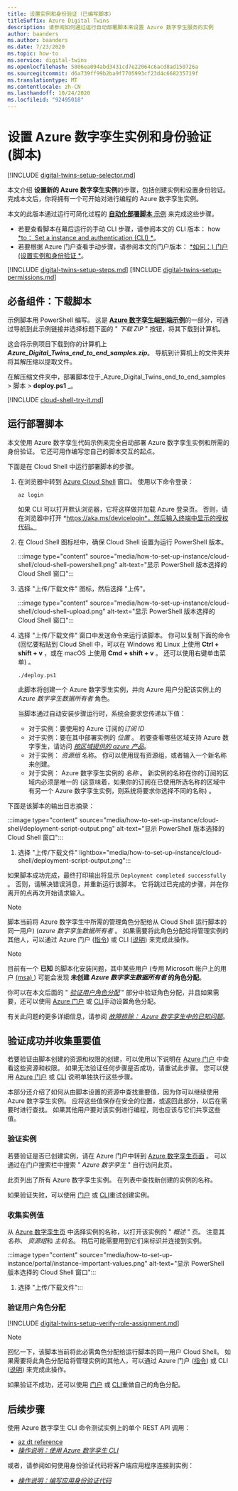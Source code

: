 ```yaml
---
title: 设置实例和身份验证（已编写脚本）
titleSuffix: Azure Digital Twins
description: 请参阅如何通过运行自动部署脚本来设置 Azure 数字孪生服务的实例
author: baanders
ms.author: baanders
ms.date: 7/23/2020
ms.topic: how-to
ms.service: digital-twins
ms.openlocfilehash: 5806ea094abd3431cd7e22064c6acd8ad150726a
ms.sourcegitcommit: d6a739ff99b2ba9f7705993cf23d4c668235719f
ms.translationtype: MT
ms.contentlocale: zh-CN
ms.lasthandoff: 10/24/2020
ms.locfileid: "92495018"
---
```

# <a name="set-up-an-azure-digital-twins-instance-and-authentication-scripted"></a>设置 Azure 数字孪生实例和身份验证 (脚本) 

[!INCLUDE [digital-twins-setup-selector.md](../../includes/digital-twins-setup-selector.md)]

本文介绍 **设置新的 Azure 数字孪生实例**的步骤，包括创建实例和设置身份验证。 完成本文后，你将拥有一个可开始对进行编程的 Azure 数字孪生实例。

本文的此版本通过运行可简化过程的 [**自动化部署脚本** 示例](/samples/azure-samples/digital-twins-samples/digital-twins-samples/) 来完成这些步骤。 
* 若要查看脚本在幕后运行的手动 CLI 步骤，请参阅本文的 CLI 版本： how [*to： Set a instance and authentication (CLI) *](how-to-set-up-instance-cli.md)。
* 若要根据 Azure 门户查看手动步骤，请参阅本文的门户版本： [*如何：) 门户 (设置实例和身份验证 *](how-to-set-up-instance-portal.md)。

[!INCLUDE [digital-twins-setup-steps.md](../../includes/digital-twins-setup-steps.md)]
[!INCLUDE [digital-twins-setup-permissions.md](../../includes/digital-twins-setup-permissions.md)]

## <a name="prerequisites-download-the-script"></a>必备组件：下载脚本

示例脚本用 PowerShell 编写。 这是 [**Azure 数字孪生端到端示例**](/samples/azure-samples/digital-twins-samples/digital-twins-samples/)的一部分，可通过导航到此示例链接并选择标题下面的 " *下载 ZIP* " 按钮，将其下载到计算机。

这会将示例项目下载到你的计算机上 _**Azure_Digital_Twins_end_to_end_samples.zip**_。 导航到计算机上的文件夹并将其解压缩以提取文件。

在解压缩文件夹中，部署脚本位于_Azure_Digital_Twins_end_to_end_samples > 脚本 > **deploy.ps1** _。

[!INCLUDE [cloud-shell-try-it.md](../../includes/cloud-shell-try-it.md)]

## <a name="run-the-deployment-script"></a>运行部署脚本

本文使用 Azure 数字孪生代码示例来完全自动部署 Azure 数字孪生实例和所需的身份验证。 它还可用作编写您自己的脚本交互的起点。

下面是在 Cloud Shell 中运行部署脚本的步骤。
1. 在浏览器中转到 [Azure Cloud Shell](https://shell.azure.com/) 窗口。 使用以下命令登录：
    ```azurecli-interactive
    az login
    ```
    如果 CLI 可以打开默认浏览器，它将这样做并加载 Azure 登录页。 否则，请在浏览器中打开 *https://aka.ms/devicelogin*，然后输入终端中显示的授权代码。
 
2. 在 Cloud Shell 图标栏中，确保 Cloud Shell 设置为运行 PowerShell 版本。

    :::image type="content" source="media/how-to-set-up-instance/cloud-shell/cloud-shell-powershell.png" alt-text="显示 PowerShell 版本选择的 Cloud Shell 窗口&quot;:::

1. 选择 &quot;上传/下载文件" 图标，然后选择 "上传"。

    :::image type="content" source="media/how-to-set-up-instance/cloud-shell/cloud-shell-upload.png" alt-text="显示 PowerShell 版本选择的 Cloud Shell 窗口&quot;:::

1. 选择 &quot;上传/下载文件" 窗口中发送命令来运行该脚本。 你可以复制下面的命令 (回忆要粘贴到 Cloud Shell 中，可以在 Windows 和 Linux 上使用 **Ctrl + shift + v** ，或在 macOS 上使用 **Cmd + shift + v** 。 还可以使用右键单击菜单) 。

    ```azurecli-interactive
    ./deploy.ps1
    ```

    此脚本将创建一个 Azure 数字孪生实例，并向 Azure 用户分配该实例上的 *Azure 数字孪生数据所有者* 角色。

    当脚本通过自动安装步骤运行时，系统会要求您传递以下值：
    * 对于实例：要使用的 Azure 订阅的*订阅 ID*
    * 对于实例：要在其中部署实例的 *位置* 。 若要查看哪些区域支持 Azure 数字孪生，请访问 [*按区域提供的 azure 产品*](https://azure.microsoft.com/global-infrastructure/services/?products=digital-twins)。
    * 对于实例： *资源组* 名称。 你可以使用现有资源组，或者输入一个新名称来创建。
    * 对于实例： Azure 数字孪生实例的 *名称* 。 新实例的名称在你的订阅的区域内必须是唯一的 (这意味着，如果你的订阅在已使用所选名称的区域中有另一个 Azure 数字孪生实例，则系统将要求你选择不同的名称) 。

下面是该脚本的输出日志摘录：

:::image type="content" source="media/how-to-set-up-instance/cloud-shell/deployment-script-output.png" alt-text="显示 PowerShell 版本选择的 Cloud Shell 窗口&quot;:::

1. 选择 &quot;上传/下载文件" lightbox="media/how-to-set-up-instance/cloud-shell/deployment-script-output.png":::

如果脚本成功完成，最终打印输出将显示 `Deployment completed successfully` 。 否则，请解决错误消息，并重新运行该脚本。 它将跳过已完成的步骤，并在你离开的点再次开始请求输入。

> [!NOTE]
> 脚本当前将 Azure 数字孪生中所需的管理角色分配给从 Cloud Shell 运行脚本的同一用户)  (*azure 数字孪生数据所有者* 。 如果需要将此角色分配给将管理实例的其他人，可以通过 Azure 门户 ([指令](how-to-set-up-instance-portal.md#set-up-user-access-permissions)) 或 CLI ([说明](how-to-set-up-instance-cli.md#set-up-user-access-permissions)) 来完成此操作。

>[!NOTE]
>目前有一个 **已知** 的脚本化安装问题，其中某些用户 (专用 Microsoft 帐户上的用户 [ (msa) ](https://account.microsoft.com/account)) 可能会发现 **未创建 _Azure 数字孪生数据所有者_ 的角色分配**。
>
>你可以在本文后面的 " [*验证用户角色分配*](#verify-user-role-assignment) " 部分中验证角色分配，并且如果需要，还可以使用 [Azure 门户](how-to-set-up-instance-portal.md#set-up-user-access-permissions) 或 [CLI](how-to-set-up-instance-cli.md#set-up-user-access-permissions)手动设置角色分配。
>
>有关此问题的更多详细信息，请参阅 [*故障排除： Azure 数字孪生中的已知问题*](troubleshoot-known-issues.md#missing-role-assignment-after-scripted-setup)。

## <a name="verify-success-and-collect-important-values"></a>验证成功并收集重要值

若要验证由脚本创建的资源和权限的创建，可以使用以下说明在 [Azure 门户](https://portal.azure.com) 中查看这些资源和权限。 如果无法验证任何步骤是否成功，请重试此步骤。 您可以使用 [Azure 门户](how-to-set-up-instance-portal.md) 或 [CLI](how-to-set-up-instance-cli.md) 说明单独执行这些步骤。

本部分还介绍了如何从由脚本设置的资源中查找重要值，因为你可以继续使用 Azure 数字孪生实例。 应将这些值保存在安全的位置，或返回此部分，以后在需要时进行查找。 如果其他用户要对该实例进行编程，则也应该与它们共享这些值。

### <a name="verify-instance"></a>验证实例

若要验证是否已创建实例，请在 Azure 门户中转到 [Azure 数字孪生页面](https://ms.portal.azure.com/#blade/HubsExtension/BrowseResource/resourceType/Microsoft.DigitalTwins%2FdigitalTwinsInstances) 。 可以通过在门户搜索栏中搜索 " *Azure 数字孪生* " 自行访问此页。

此页列出了所有 Azure 数字孪生实例。 在列表中查找新创建的实例的名称。

如果验证失败，可以使用 [门户](how-to-set-up-instance-portal.md#create-the-azure-digital-twins-instance) 或 [CLI](how-to-set-up-instance-cli.md#create-the-azure-digital-twins-instance)重试创建实例。

### <a name="collect-instance-values"></a>收集实例值

从 [Azure 数字孪生页](https://ms.portal.azure.com/#blade/HubsExtension/BrowseResource/resourceType/Microsoft.DigitalTwins%2FdigitalTwinsInstances) 中选择实例的名称，以打开该实例的 " *概述* " 页。 注意其 *名称*、 *资源组*和 *主机名*。 稍后可能需要用到它们来标识并连接到实例。

:::image type="content" source="media/how-to-set-up-instance/portal/instance-important-values.png" alt-text="显示 PowerShell 版本选择的 Cloud Shell 窗口&quot;:::

1. 选择 &quot;上传/下载文件":::

### <a name="verify-user-role-assignment"></a>验证用户角色分配

[!INCLUDE [digital-twins-setup-verify-role-assignment.md](../../includes/digital-twins-setup-verify-role-assignment.md)]

> [!NOTE]
> 回忆一下，该脚本当前将此必需角色分配给运行脚本的同一用户 Cloud Shell。 如果需要将此角色分配给将管理实例的其他人，可以通过 Azure 门户 ([指令](how-to-set-up-instance-portal.md#set-up-user-access-permissions)) 或 CLI ([说明](how-to-set-up-instance-cli.md#set-up-user-access-permissions)) 来完成此操作。

如果验证不成功，还可以使用 [门户](how-to-set-up-instance-portal.md#set-up-user-access-permissions) 或 [CLI](how-to-set-up-instance-cli.md#set-up-user-access-permissions)重做自己的角色分配。

## <a name="next-steps"></a>后续步骤

使用 Azure 数字孪生 CLI 命令测试实例上的单个 REST API 调用： 
* [az dt reference](/cli/azure/ext/azure-iot/dt?preserve-view=true&view=azure-cli-latest)
* [*操作说明：使用 Azure 数字孪生 CLI*](how-to-use-cli.md)

或者，请参阅如何使用身份验证代码将客户端应用程序连接到实例：
* [*操作说明：编写应用身份验证代码*](how-to-authenticate-client.md)